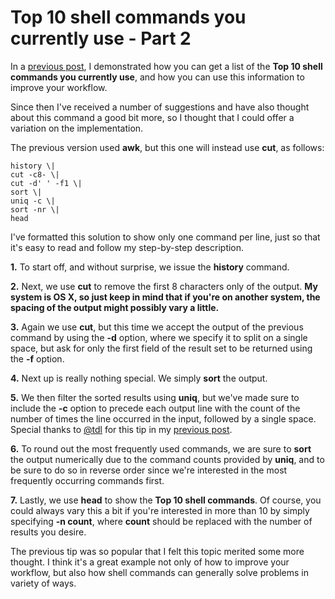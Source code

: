 # Top 10 shell commands you currently use - Part 2

In a [previous post](http://chip.github.io/2013/05/10/top-10-shell-commands-you-currently-use/), I
demonstrated how you can get a list of the **Top 10 shell commands you
currently use**, and how you can use this information to improve your workflow.

Since then I've received a number of suggestions and have also thought about
this command a good bit more, so I thought that I could offer a variation on
the implementation.

The previous version used **awk**, but this one will instead use **cut**, as
follows:

    history \|
    cut -c8- \|
    cut -d' ' -f1 \|
    sort \|
    uniq -c \|
    sort -nr \|
    head

I've formatted this solution to show only one command per line, just so that
it's easy to read and follow my step-by-step description.

**1.**  To start off, and without surprise, we issue the **history** command.

**2.**  Next, we use **cut** to remove the first 8 characters only of the
output.  **My system is OS X, so just keep in mind that if you're on another
system, the spacing of the output might possibly vary a little.**

**3.**  Again we use **cut**, but this time we accept the output of the
previous command by using the **-d** option, where we specify it to split on a
single space, but ask for only the first field of the result set to be returned
using the **-f** option.

**4.**  Next up is really nothing special.  We simply **sort** the output.

**5.**  We then filter the sorted results using **uniq**, but we've made sure
to include the **-c** option to precede each output line with the count of the
number of times the line occurred in the input, followed by a single space.
Special thanks to [@tdl](https://coderwall.com/tdl) for this tip in my [previous post](http://chip.github.io/2013/05/10/top-10-shell-commands-you-currently-use/).

**6.**  To round out the most frequently used commands, we are sure to **sort**
the output numerically due to the command counts provided by **uniq**, and to
be sure to do so in reverse order since we're interested in the most frequently
occurring commands first.

**7.**  Lastly, we use **head** to show the **Top 10 shell commands**.  Of
course, you could always vary this a bit if you're interested in more than 10
by simply specifying **-n count**, where **count** should be replaced with the
number of results you desire.

The previous tip was so popular that I felt this topic merited some more thought.  I
think it's a great example not only of how to improve your workflow, but also
how shell commands can generally solve problems in variety of ways.

